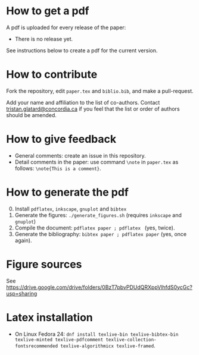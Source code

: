 # How to get a pdf

A pdf is uploaded for every release of the paper:
* There is no release yet.

See instructions below to create a pdf for the current version.

# How to contribute

Fork the repository, edit ```paper.tex``` and ```biblio.bib```, and make a pull-request. 

Add your name and affiliation to the list of co-authors. Contact
tristan.glatard@concordia.ca if you feel that the list or order of
authors should be amended.

# How to give feedback

* General comments: create an issue in this repository.
* Detail comments in the paper: use command ```\note``` in ```paper.tex``` as follows: ```\note{This is a comment}```.

# How to generate the pdf

0. Install ```pdflatex```, ```inkscape```, ```gnuplot``` and ```bibtex```
1. Generate the figures: ```./generate_figures.sh``` (requires ```inkscape``` and ```gnuplot```)
2. Compile the document: ```pdflatex paper ; pdflatex ``` (yes, twice).
3. Generate the bibliography: ```bibtex paper ; pdflatex paper``` (yes, once again).

# Figure sources

See https://drive.google.com/drive/folders/0BzT7pbvPDUdQRXppVlhfdS0ycGc?usp=sharing


# Latex installation

* On Linux Fedora 24: ```dnf install texlive-bin texlive-bibtex-bin texlive-minted texlive-pdfcomment texlive-collection-fontsrecommended texlive-algorithmicx texlive-framed```. 

